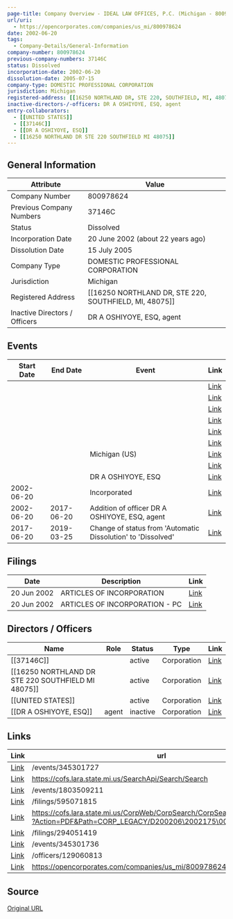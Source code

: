 ```yaml
---
page-title: Company Overview - IDEAL LAW OFFICES, P.C. (Michigan - 800978624)
url/uri:
  - https://opencorporates.com/companies/us_mi/800978624
date: 2002-06-20
tags:
  - Company-Details/General-Information
company-number: 800978624
previous-company-numbers: 37146C
status: Dissolved
incorporation-date: 2002-06-20
dissolution-date: 2005-07-15
company-type: DOMESTIC PROFESSIONAL CORPORATION
jurisdiction: Michigan
registered-address: [[16250 NORTHLAND DR, STE 220, SOUTHFIELD, MI, 48075]]
inactive-directors-/-officers: DR A OSHIYOYE, ESQ, agent
entry-collaborators:
  - [[UNITED STATES]]
  - [[37146C]]
  - [[DR A OSHIYOYE, ESQ]]
  - [[16250 NORTHLAND DR STE 220 SOUTHFIELD MI 48075]]
---
```


## General Information
| Attribute          | Value                                       |
|--------------------|---------------------------------------------|
| Company Number     | 800978624                                   |
| Previous Company Numbers | 37146C                                      |
| Status             | Dissolved                                   |
| Incorporation Date | 20 June 2002 (about 22 years ago)           |
| Dissolution Date   | 15 July 2005                                |
| Company Type       | DOMESTIC PROFESSIONAL CORPORATION           |
| Jurisdiction       | Michigan                                    |
| Registered Address | [[16250 NORTHLAND DR, STE 220, SOUTHFIELD, MI, 48075]] |
| Inactive Directors / Officers | DR A OSHIYOYE, ESQ, agent                   |

## Events

| Start Date | End Date   | Event                                                   | Link |
|------------|------------|-------------------------------------------------------|------|
|            |            |                                                         | [Link]() |
|            |            |                                                         | [Link]() |
|            |            |                                                         | [Link]() |
|            |            |                                                         | [Link]() |
|            |            |                                                         | [Link]() |
|            |            |                                                         | [Link]() |
|            |            | Michigan (US)                                           | [Link](https://opencorporates.com/companies/us_mi) |
|            |            |                                                         | [Link]() |
|            |            | DR A OSHIYOYE, ESQ                                      | [Link](https://opencorporates.com/officers/129060813) |
| 2002-06-20 |            | Incorporated                                            | [Link](https://opencorporates.com/events/345301736) |
| 2002-06-20 | 2017-06-20 | Addition of officer DR A OSHIYOYE, ESQ, agent           | [Link](https://opencorporates.com/events/345301727) |
| 2017-06-20 | 2019-03-25 | Change of status from 'Automatic Dissolution' to 'Dissolved' | [Link](https://opencorporates.com/events/1803509211) |

## Filings
| Date        | Description                    | Link |
|-------------|--------------------------------|-------|
| 20 Jun 2002 | ARTICLES OF INCORPORATION| [Link](https://opencorporates.com/filings/595071815) |
| 20 Jun 2002 | ARTICLES OF INCORPORATION - PC | [Link](https://opencorporates.com/filings/294051419) |

## Directors / Officers
| Name                 | Role            | Status     | Type        | Link |
|----------------------|-----------------|------------|-------------|------|
| [[37146C]]           |                 | active     | Corporation | [Link](https://opencorporates.com/companies/us_mi/800978624) |
| [[16250 NORTHLAND DR STE 220 SOUTHFIELD MI 48075]] |                 | active     | Corporation | [Link](https://opencorporates.com/companies/us_mi/800978624) |
| [[UNITED STATES]]    |                 | active     | Corporation | [Link](https://opencorporates.com/companies/us_mi/800978624) |
| [[DR A OSHIYOYE, ESQ]] | agent           | inactive   | Corporation | [Link](https://opencorporates.com/officers/129060813) |

## Links
| Link   | url                            
|--------|--------------------------------|
| [Link](/events/345301727) |/events/345301727             |
| [Link](https://cofs.lara.state.mi.us/SearchApi/Search/Search) |https://cofs.lara.state.mi.us/SearchApi/Search/Search|
| [Link](/events/1803509211) |/events/1803509211            |
| [Link](/filings/595071815) |/filings/595071815            |
| [Link](https://cofs.lara.state.mi.us/CorpWeb/CorpSearch/CorpSearchRedirector.aspx?Action=PDF&Path=CORP_LEGACY/D200206\2002175\00000217.tif) |https://cofs.lara.state.mi.us/CorpWeb/CorpSearch/CorpSearchRedirector.aspx?Action=PDF&Path=CORP_LEGACY/D200206\2002175\00000217.tif|
| [Link](/filings/294051419) |/filings/294051419            |
| [Link](/events/345301736) |/events/345301736             |
| [Link](/officers/129060813) |/officers/129060813           |
| [Link](https://opencorporates.com/companies/us_mi/800978624/filings) |https://opencorporates.com/companies/us_mi/800978624/filings|

## Source
[Original URL](https://opencorporates.com/companies/us_mi/800978624)
